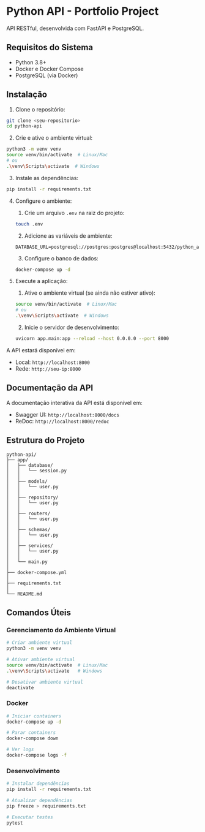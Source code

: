 # Python API - Portfolio Project

API RESTful, desenvolvida com FastAPI e PostgreSQL.

## Requisitos do Sistema

- Python 3.8+
- Docker e Docker Compose
- PostgreSQL (via Docker)

## Instalação

1. Clone o repositório:
```bash
git clone <seu-repositorio>
cd python-api
```

2. Crie e ative o ambiente virtual:
```bash
python3 -m venv venv
source venv/bin/activate  # Linux/Mac
# ou
.\venv\Scripts\activate  # Windows
```

3. Instale as dependências:
```bash
pip install -r requirements.txt
```

4. Configure o ambiente:

   1. Crie um arquivo `.env` na raiz do projeto:
   ```bash
   touch .env
   ```

   2. Adicione as variáveis de ambiente:
   ```env
   DATABASE_URL=postgresql://postgres:postgres@localhost:5432/python_api
   ```

   3. Configure o banco de dados:
   ```bash
   docker-compose up -d
   ```

5. Execute a aplicação:

   1. Ative o ambiente virtual (se ainda não estiver ativo):
   ```bash
   source venv/bin/activate  # Linux/Mac
   # ou
   .\venv\Scripts\activate  # Windows
   ```

   2. Inicie o servidor de desenvolvimento:
   ```bash
   uvicorn app.main:app --reload --host 0.0.0.0 --port 8000
   ```

A API estará disponível em:
- Local: `http://localhost:8000`
- Rede: `http://seu-ip:8000`

## Documentação da API

A documentação interativa da API está disponível em:
- Swagger UI: `http://localhost:8000/docs`
- ReDoc: `http://localhost:8000/redoc`

## Estrutura do Projeto

```
python-api/
├── app/
│   ├── database/
│   │   └── session.py
│   │   
│   ├── models/
│   │   └── user.py
│   │   
│   ├── repository/
│   │   └── user.py
│   │   
│   ├── routers/
│   │   └── user.py
│   │   
│   ├── schemas/
│   │   └── user.py
│   │   
│   ├── services/
│   │   └── user.py
│   │   
│   └── main.py
│   
├── docker-compose.yml
│   
├── requirements.txt
│   
└── README.md
```


## Comandos Úteis

### Gerenciamento do Ambiente Virtual
```bash
# Criar ambiente virtual
python3 -m venv venv

# Ativar ambiente virtual
source venv/bin/activate  # Linux/Mac
.\venv\Scripts\activate   # Windows

# Desativar ambiente virtual
deactivate
```

### Docker
```bash
# Iniciar containers
docker-compose up -d

# Parar containers
docker-compose down

# Ver logs
docker-compose logs -f
```

### Desenvolvimento
```bash
# Instalar dependências
pip install -r requirements.txt

# Atualizar dependências
pip freeze > requirements.txt

# Executar testes
pytest
``` 
